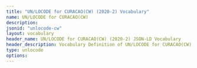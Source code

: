 ```yaml
---
title: "UN/LOCODE for CURACAO(CW) (2020-2) Vocabulary"
name: UN/LOCODE for CURACAO(CW) 
description: 
jsonid: "unlocode-cw"
layout: vocabulary
header_name: UN/LOCODE for CURACAO(CW) (2020-2) JSON-LD Vocabulary
header_description: Vocabulary Definition of UN/LOCODE for CURACAO(CW) (2020-2) semantics in HTML format. JSON-LD format is available at [unlocode-cw.jsonld](/vocabulary/unlocode-cw.jsonld)
type: unlocode
options:
---
```

